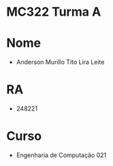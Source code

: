 # MC322 Turma A

# Nome
+ Anderson Murillo Tito Lira Leite
# RA
+ 248221
# Curso
+ Engenharia de Computação 021
